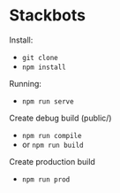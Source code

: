 # Stackbots

Install:

- `git clone`
- `npm install`

Running:

- `npm run serve`

Create debug build (public/)

- `npm run compile`
- or `npm run build`

Create production build

- `npm run prod`
